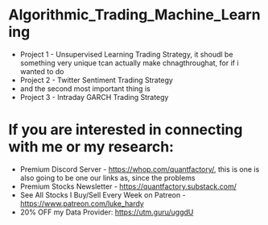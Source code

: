 # Algorithmic_Trading_Machine_Learning

* Project 1 - Unsupervised Learning Trading Strategy, it shoudl be something very unique tcan actually make chnagthroughat, for if i wanted to do 
* Project 2 - Twitter Sentiment Trading Strategy
* and the second most important thing is 
* Project 3 - Intraday GARCH Trading Strategy

# If you are interested in connecting with me or my research:
* Premium Discord Server - https://whop.com/quantfactory/, this is one is also going to be one our links as, since the problems
* Premium Stocks Newsletter - https://quantfactory.substack.com/
* See All Stocks I Buy/Sell Every Week on Patreon - https://www.patreon.com/luke_hardy
* 20% OFF my Data Provider: https://utm.guru/uggdU
